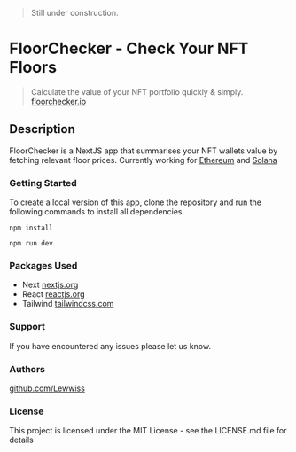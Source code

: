 > Still under construction.
# FloorChecker - Check Your NFT Floors
> Calculate the value of your NFT portfolio quickly & simply.
[floorchecker.io](https://floorchecker.io/)

## Description

FloorChecker is a NextJS app that summarises your NFT wallets value by fetching relevant floor prices. Currently working for [Ethereum](https://ethereum.org/en/) and [Solana](https://solana.com/)

### Getting Started

To create a local version of this app, clone the repository and run the following commands to install all dependencies.

```
npm install
```
```
npm run dev
```

### Packages Used

* Next [nextjs.org](https://nextjs.org/)
* React [reactjs.org](https://reactjs.org/)
* Tailwind [tailwindcss.com](https://tailwindcss.com/)

### Support

If you have encountered any issues please let us know.

### Authors

[github.com/Lewwiss](https://github.com/lewwiss)

### License

This project is licensed under the MIT License - see the LICENSE.md file for details
